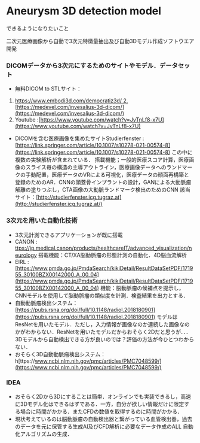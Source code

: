 # Aneurysm 3D detection model

できるようになりたいこと

二次元医療画像から自動で3次元特徴量抽出及び自動3Dモデル作成ソフトウエア開発

### DICOMデータから3次元にするためのサイトやモデル．データセット

- 無料DICOM to STLサイト：
1. [https://www.embodi3d.com/democratiz3d/
2.](https://www.embodi3d.com/democratiz3d/) [https://medevel.com/invesalius-3d-dicom/](https://medevel.com/invesalius-3d-dicom/)
3. Youtube :[https://www.youtube.com/watch?v=JvTnLf8-x7U](https://www.youtube.com/watch?v=JvTnLf8-x7U)
- DICOMを含む医療画像を集めたサイトStudierfenster : [https://link.springer.com/article/10.1007/s10278-021-00574-8](https://link.springer.com/article/10.1007/s10278-021-00574-8)
この中に複数の実験解析が含まれている．
搭載機能；一般的医療スコア計算，医療画像のスライス毎の構造の主導アウトライン，医療画像データへのランドマークの手動配置，医療データのVRによる可視化，医療データの顔面再構築と登録のためのAR．CNNの頭蓋骨インプラントの設計，GANによる大動脈瘤解離の塗りつぶし，CTA画像の大動脈ランドマーク検出のためのCNN
該当サイト：[http://studierfenster.icg.tugraz.at](http://studierfenster.icg.tugraz.at/)

### 3次元を用いた自動化技術

- 3次元計測できるアプリケーションが既に搭載
- CANON : [ttps://jp.medical.canon/products/healthcareIT/advanced_visualization/neurology](https://jp.medical.canon/products/healthcareIT/advanced_visualization/neurology)
搭載機能：CT/XA脳動脈瘤の形態計測の自動化．4D脳血流解析
- EIRL : [https://www.pmda.go.jp/PmdaSearch/kikiDetail/ResultDataSetPDF/171955_30100BZX00142000_A_00_04](https://www.pmda.go.jp/PmdaSearch/kikiDetail/ResultDataSetPDF/171955_30100BZX00142000_A_00_04)
機能：脳動脈瘤の候補点を提示し，CNNモデルを使用して脳動脈瘤の類似度を計測．検査結果を出力とする．
- 自動動脈瘤検出システム：[https://pubs.rsna.org/doi/full/10.1148/radiol.2018180901](https://pubs.rsna.org/doi/full/10.1148/radiol.2018180901)
モデルはResNetを用いたモデル．ただし，入力情報が画像なのか連続した画像なのかがわからない．ResNetを用いたモデルだからおそらく2Dだと思うが．．．3Dモデルから自動検出できる方が良いのでは？評価の方法が今ひとつわからない．
- おそらく3D自動動脈瘤検出システム：h[ttps://www.ncbi.nlm.nih.gov/pmc/articles/PMC7048599/](https://www.ncbi.nlm.nih.gov/pmc/articles/PMC7048599/)

### IDEA

- おそらく2Dから3Dにすることは簡単．オンラインでも実装できるし，高速に3Dモデル化はできるはずである．一方，自分が欲しい情報だけに限定する場合に時間がかかる．またCFDの数値を取得するのに時間がかかる．
- 現状考えているのは脳動脈瘤の自動検出器と繋がっている血管検出器，過去のデータを元に保管する生成AI及びCFD解析に必要なデータ作成のALL 自動化アルゴリズムの生成．